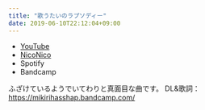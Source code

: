```yaml
---
title: "歌うたいのラプソディー"
date: 2019-06-10T22:12:04+09:00
---
```


- [YouTube](https://www.youtube.com/watch?wWwtrta7xww)
- [NicoNico](https://nico.ms/sm35247134)
- Spotify
- Bandcamp

ふざけているようでいてわりと真面目な曲です。 DL&歌詞：https://mikirihasshap.bandcamp.com/